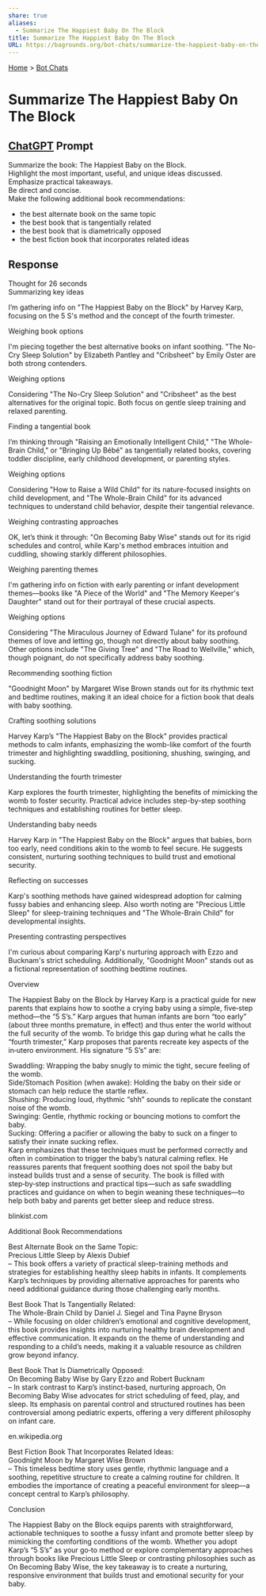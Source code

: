 ```yaml
---
share: true
aliases:
  - Summarize The Happiest Baby On The Block
title: Summarize The Happiest Baby On The Block
URL: https://bagrounds.org/bot-chats/summarize-the-happiest-baby-on-the-block
---
```

[Home](../index.md) > [Bot Chats](./index.md)  
# Summarize The Happiest Baby On The Block  
## [ChatGPT](https://chat.com) Prompt  
Summarize the book: The Happiest Baby on the Block.  
Highlight the most important, useful, and unique ideas discussed.  
Emphasize practical takeaways.  
Be direct and concise.  
Make the following additional book recommendations:  
- the best alternate book on the same topic  
- the best book that is tangentially related  
- the best book that is diametrically opposed  
- the best fiction book that incorporates related ideas   
  
## Response  
Thought for 26 seconds  
Summarizing key ideas  
  
I’m gathering info on "The Happiest Baby on the Block" by Harvey Karp, focusing on the 5 S's method and the concept of the fourth trimester.  
  
Weighing book options  
  
I'm piecing together the best alternative books on infant soothing. "The No-Cry Sleep Solution" by Elizabeth Pantley and "Cribsheet" by Emily Oster are both strong contenders.  
  
Weighing options  
  
Considering "The No-Cry Sleep Solution" and "Cribsheet" as the best alternatives for the original topic. Both focus on gentle sleep training and relaxed parenting.  
  
Finding a tangential book  
  
I’m thinking through "Raising an Emotionally Intelligent Child," "The Whole-Brain Child," or "Bringing Up Bébé" as tangentially related books, covering toddler discipline, early childhood development, or parenting styles.  
  
Weighing options  
  
Considering "How to Raise a Wild Child" for its nature-focused insights on child development, and "The Whole-Brain Child" for its advanced techniques to understand child behavior, despite their tangential relevance.  
  
Weighing contrasting approaches  
  
OK, let’s think it through: "On Becoming Baby Wise" stands out for its rigid schedules and control, while Karp's method embraces intuition and cuddling, showing starkly different philosophies.  
  
Weighing parenting themes  
  
I'm gathering info on fiction with early parenting or infant development themes—books like "A Piece of the World" and "The Memory Keeper's Daughter" stand out for their portrayal of these crucial aspects.  
  
Weighing options  
  
Considering "The Miraculous Journey of Edward Tulane" for its profound themes of love and letting go, though not directly about baby soothing. Other options include "The Giving Tree" and "The Road to Wellville," which, though poignant, do not specifically address baby soothing.  
  
Recommending soothing fiction  
  
"Goodnight Moon" by Margaret Wise Brown stands out for its rhythmic text and bedtime routines, making it an ideal choice for a fiction book that deals with baby soothing.  
  
Crafting soothing solutions  
  
Harvey Karp’s "The Happiest Baby on the Block" provides practical methods to calm infants, emphasizing the womb-like comfort of the fourth trimester and highlighting swaddling, positioning, shushing, swinging, and sucking.  
  
Understanding the fourth trimester  
  
Karp explores the fourth trimester, highlighting the benefits of mimicking the womb to foster security. Practical advice includes step-by-step soothing techniques and establishing routines for better sleep.  
  
Understanding baby needs  
  
Harvey Karp in "The Happiest Baby on the Block" argues that babies, born too early, need conditions akin to the womb to feel secure. He suggests consistent, nurturing soothing techniques to build trust and emotional security.  
  
Reflecting on successes  
  
Karp's soothing methods have gained widespread adoption for calming fussy babies and enhancing sleep. Also worth noting are "Precious Little Sleep" for sleep-training techniques and "The Whole-Brain Child" for developmental insights.  
  
Presenting contrasting perspectives  
  
I'm curious about comparing Karp's nurturing approach with Ezzo and Bucknam's strict scheduling. Additionally, "Goodnight Moon" stands out as a fictional representation of soothing bedtime routines.  
  
Overview  
  
The Happiest Baby on the Block by Harvey Karp is a practical guide for new parents that explains how to soothe a crying baby using a simple, five‐step method—the “5 S’s.” Karp argues that human infants are born “too early” (about three months premature, in effect) and thus enter the world without the full security of the womb. To bridge this gap during what he calls the “fourth trimester,” Karp proposes that parents recreate key aspects of the in‑utero environment. His signature “5 S’s” are:  
  
Swaddling: Wrapping the baby snugly to mimic the tight, secure feeling of the womb.  
Side/Stomach Position (when awake): Holding the baby on their side or stomach can help reduce the startle reflex.  
Shushing: Producing loud, rhythmic “shh” sounds to replicate the constant noise of the womb.  
Swinging: Gentle, rhythmic rocking or bouncing motions to comfort the baby.  
Sucking: Offering a pacifier or allowing the baby to suck on a finger to satisfy their innate sucking reflex.  
Karp emphasizes that these techniques must be performed correctly and often in combination to trigger the baby’s natural calming reflex. He reassures parents that frequent soothing does not spoil the baby but instead builds trust and a sense of security. The book is filled with step‑by‑step instructions and practical tips—such as safe swaddling practices and guidance on when to begin weaning these techniques—to help both baby and parents get better sleep and reduce stress.  
  
blinkist.com  
  
Additional Book Recommendations  
  
Best Alternate Book on the Same Topic:  
Precious Little Sleep by Alexis Dubief  
– This book offers a variety of practical sleep-training methods and strategies for establishing healthy sleep habits in infants. It complements Karp’s techniques by providing alternative approaches for parents who need additional guidance during those challenging early months.  
  
Best Book That Is Tangentially Related:  
The Whole-Brain Child by Daniel J. Siegel and Tina Payne Bryson  
– While focusing on older children’s emotional and cognitive development, this book provides insights into nurturing healthy brain development and effective communication. It expands on the theme of understanding and responding to a child’s needs, making it a valuable resource as children grow beyond infancy.  
  
Best Book That Is Diametrically Opposed:  
On Becoming Baby Wise by Gary Ezzo and Robert Bucknam  
– In stark contrast to Karp’s instinct‑based, nurturing approach, On Becoming Baby Wise advocates for strict scheduling of feed, play, and sleep. Its emphasis on parental control and structured routines has been controversial among pediatric experts, offering a very different philosophy on infant care.  
  
en.wikipedia.org  
  
Best Fiction Book That Incorporates Related Ideas:  
Goodnight Moon by Margaret Wise Brown  
– This timeless bedtime story uses gentle, rhythmic language and a soothing, repetitive structure to create a calming routine for children. It embodies the importance of creating a peaceful environment for sleep—a concept central to Karp’s philosophy.  
  
Conclusion  
  
The Happiest Baby on the Block equips parents with straightforward, actionable techniques to soothe a fussy infant and promote better sleep by mimicking the comforting conditions of the womb. Whether you adopt Karp’s “5 S’s” as your go‑to method or explore complementary approaches through books like Precious Little Sleep or contrasting philosophies such as On Becoming Baby Wise, the key takeaway is to create a nurturing, responsive environment that builds trust and emotional security for your baby.  
